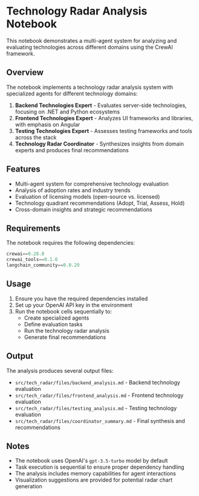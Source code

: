 # Technology Radar Analysis Notebook

This notebook demonstrates a multi-agent system for analyzing and evaluating technologies across different domains using the CrewAI framework.

## Overview

The notebook implements a technology radar analysis system with specialized agents for different technology domains:

1. **Backend Technologies Expert** - Evaluates server-side technologies, focusing on .NET and Python ecosystems
2. **Frontend Technologies Expert** - Analyzes UI frameworks and libraries, with emphasis on Angular
3. **Testing Technologies Expert** - Assesses testing frameworks and tools across the stack
4. **Technology Radar Coordinator** - Synthesizes insights from domain experts and produces final recommendations

## Features

- Multi-agent system for comprehensive technology evaluation
- Analysis of adoption rates and industry trends
- Evaluation of licensing models (open-source vs. licensed)
- Technology quadrant recommendations (Adopt, Trial, Assess, Hold)
- Cross-domain insights and strategic recommendations

## Requirements

The notebook requires the following dependencies:
```python
crewai==0.28.8
crewai_tools==0.1.6
langchain_community==0.0.29
```

## Usage

1. Ensure you have the required dependencies installed
2. Set up your OpenAI API key in the environment
3. Run the notebook cells sequentially to:
   - Create specialized agents
   - Define evaluation tasks
   - Run the technology radar analysis
   - Generate final recommendations

## Output

The analysis produces several output files:
- `src/tech_radar/files/backend_analysis.md` - Backend technology evaluation
- `src/tech_radar/files/frontend_analysis.md` - Frontend technology evaluation
- `src/tech_radar/files/testing_analysis.md` - Testing technology evaluation
- `src/tech_radar/files/coordinator_summary.md` - Final synthesis and recommendations

## Notes

- The notebook uses OpenAI's `gpt-3.5-turbo` model by default
- Task execution is sequential to ensure proper dependency handling
- The analysis includes memory capabilities for agent interactions
- Visualization suggestions are provided for potential radar chart generation 